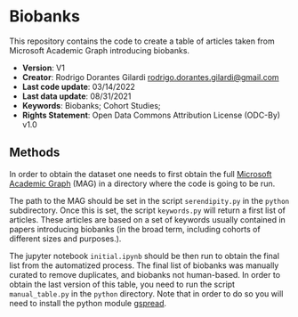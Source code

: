 # Biobanks

This repository contains the code to create a table of articles taken from Microsoft Academic Graph introducing biobanks.


- **Version**: V1 
- **Creator**: Rodrigo Dorantes Gilardi [rodrigo.dorantes.gilardi\@gmail.com](mailto:rodrigo.dorantes.gilardi@gmail.com)
- **Last code update**: 03/14/2022 
- **Last data update**: 08/31/2021 
- **Keywords**: Biobanks; Cohort Studies;
- **Rights Statement**: Open Data Commons Attribution License (ODC-By) v1.0


## Methods

In order to obtain the dataset one needs to first obtain the full [Microsoft Academic Graph](https://www.microsoft.com/en-us/research/project/microsoft-academic-graph/) (MAG) in a directory where the code is going to be run.

The path to the MAG should be set in the script `serendipity.py` in the `python` subdirectory. Once this is set, the script `keywords.py` will return a first list of articles. These articles are based on a set of keywords usually contained in papers introducing biobanks (in the broad term, including cohorts of different sizes and purposes.).


The jupyter notebook `initial.ipynb` should be then run to obtain the final list from the automatized process. The final list of biobanks was manually curated to remove duplicates, and biobanks not human-based. In order to obtain the last version of this table, you need to run the script `manual_table.py` in the `python` directory. Note that in order to do so you will need to install the python module [gspread](https://docs.gspread.org/en/latest/).